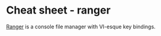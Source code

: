 # Cheat sheet - ranger

[Ranger](https://github.com/ranger/ranger) is a console file manager with VI-esque key bindings.

